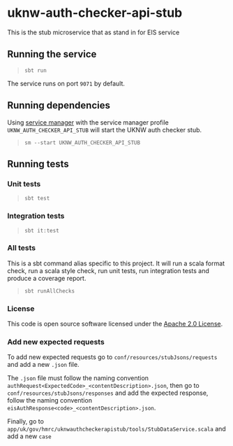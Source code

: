 
# uknw-auth-checker-api-stub

This is the stub microservice that as stand in for EIS service

## Running the service

> `sbt run`

The service runs on port `9071` by default.

## Running dependencies

Using [service manager](https://github.com/hmrc/service-manager)
with the service manager profile `UKNW_AUTH_CHECKER_API_STUB` will start
the UKNW auth checker stub.

> `sm --start UKNW_AUTH_CHECKER_API_STUB`

## Running tests

### Unit tests

> `sbt test`

### Integration tests

> `sbt it:test`


### All tests

This is a sbt command alias specific to this project. It will run a scala format
check, run a scala style check, run unit tests, run integration tests and produce a coverage report.
> `sbt runAllChecks`

### License

This code is open source software licensed under the [Apache 2.0 License]("http://www.apache.org/licenses/LICENSE-2.0.html").

### Add new expected requests

To add new expected requests go to `conf/resources/stubJsons/requests` and add a new `.json` file.

The `.json` file must follow the naming convention `authRequest<ExpectedCode>_<contentDescription>.json`, then go to `conf/resources/stubJsons/responses` and add the expected response, follow the naming convention ``eisAuthResponse<code>_<contentDescription>.json``.

Finally, go to `app/uk/gov/hmrc/uknwauthcheckerapistub/tools/StubDataService.scala` and add a new `case`